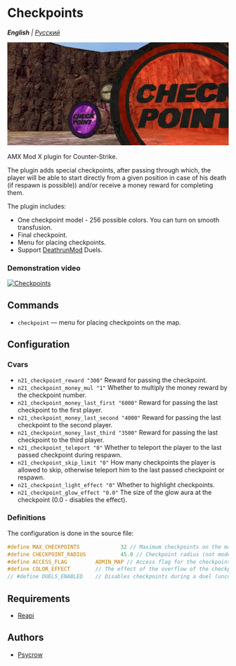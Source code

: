 # Checkpoints

_**English** | [Русский](README.ru.md)_

![Checkpoints](images/checkpoints.jpg)

AMX Mod X plugin for Counter-Strike.

The plugin adds special checkpoints, after passing through which, the player will be able to start directly from a given position in case of his death (if respawn is possible)) and/or receive a money reward for completing them.

The plugin includes:
* One checkpoint model - 256 possible colors. You can turn on smooth transfusion.
* Final checkpoint.
* Menu for placing checkpoints.
* Support [DeathrunMod](https://github.com/Mistrick/DeathrunMod) Duels.

### Demonstration video
[![Checkpoints](https://img.youtube.com/vi/InHb46OcwFo/0.jpg)](https://youtu.be/InHb46OcwFo)

## Commands
* `checkpoint` — menu for placing checkpoints on the map.

## Configuration
### Cvars
- ```n21_checkpoint_reward "300"``` Reward for passing the checkpoint.
- ```n21_checkpoint_money_mul "1"``` Whether to multiply the money reward by the checkpoint number.
- ```n21_checkpoint_money_last_first "6000"``` Reward for passing the last checkpoint to the first player.
- ```n21_checkpoint_money_last_second "4000"``` Reward for passing the last checkpoint to the second player.
- ```n21_checkpoint_money_last_third "3500"``` Reward for passing the last checkpoint to the third player.
- ```n21_checkpoint_teleport "0"``` Whether to teleport the player to the last passed checkpoint during respawn.
- ```n21_checkpoint_skip_limit "0"``` How many checkpoints the player is allowed to skip, otherwise teleport him to the last passed checkpoint or respawn.
- ```n21_checkpoint_light_effect "0"``` Whether to highlight checkpoints.
- ```n21_checkpoint_glow_effect "0.0"``` The size of the glow aura at the checkpoint (0.0 - disables the effect).

### Definitions
The configuration is done in the source file:
```c
#define MAX_CHECKPOINTS				32 // Maximum checkpoints on the map
#define CHECKPOINT_RADIUS			45.0 // Checkpoint radius (not models)
#define ACCESS_FLAG			ADMIN_MAP // Access flag for the checkpoint placement menu
#define COLOR_EFFECT 		// The effect of the overflow of the checkpoint colors (to disable, delete or comment out)
// #define DUELS_ENABLED 	// Disables checkpoints during a duel (uncomment for duel support)
```

## Requirements
- [Reapi](https://github.com/s1lentq/reapi)

## Authors
- [Psycrow](https://github.com/Psycrow101)
